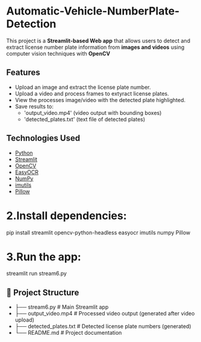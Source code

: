 # Automatic-Vehicle-NumberPlate-Detection

This project is a **Streamlit-based Web app** that allows users to detect and extract license number plate information from **images and videos** using computer vision techniques with **OpenCV**

## Features
- Upload an image and extract the license plate number.
- Upload a video and process frames to extyract license plates.
- View the processes image/video with the detected plate highlighted.
- Save results to:
  - 'output_video.mp4' (video output with bounding boxes)
  - 'detected_plates.txt' (text file of detected plates)
     
## Technologies Used

- [Python](https://www.python.org/)
- [Streamlit](https://streamlit.io/)
- [OpenCV](https://opencv.org/)
- [EasyOCR](https://github.com/JaidedAI/EasyOCR)
- [NumPy](https://numpy.org/)
- [imutils](https://github.com/jrosebr1/imutils)
- [Pillow](https://python-pillow.org/)

# 2.Install dependencies:
pip install streamlit opencv-python-headless easyocr imutils numpy Pillow

# 3.Run the app:
streamlit run stream6.py

## 📁 Project Structure
- ├── stream6.py         # Main Streamlit app
- ├── output_video.mp4           # Processed video output (generated after video upload)
- ├── detected_plates.txt        # Detected license plate numbers (generated)
- └── README.md                  # Project documentation


